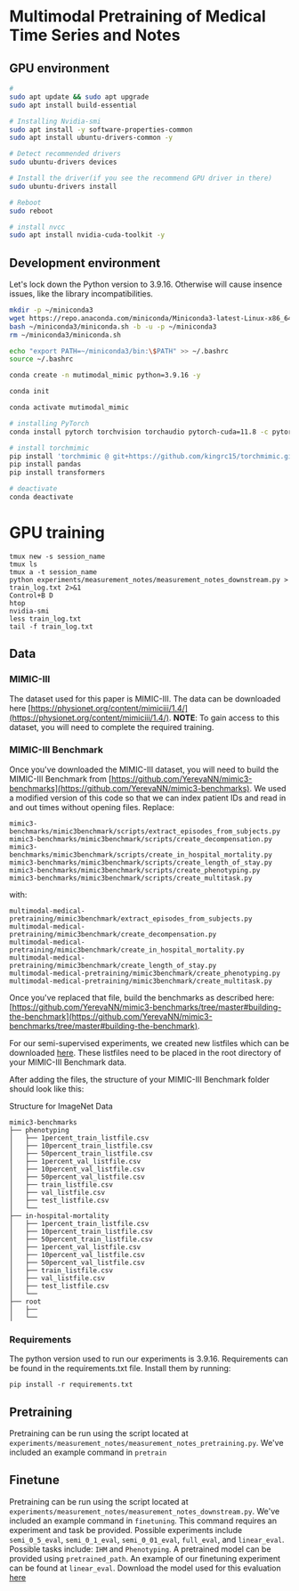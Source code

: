 # Multimodal Pretraining of Medical Time Series and Notes


## GPU environment

```bash
# 
sudo apt update && sudo apt upgrade
sudo apt install build-essential

# Installing Nvidia-smi
sudo apt install -y software-properties-common
sudo apt install ubuntu-drivers-common -y

# Detect recommended drivers
sudo ubuntu-drivers devices

# Install the driver(if you see the recommend GPU driver in there)
sudo ubuntu-drivers install

# Reboot
sudo reboot

# install nvcc
sudo apt install nvidia-cuda-toolkit -y
```

## Development environment

Let's lock down the Python version to 3.9.16. Otherwise will cause insence issues, like the library incompatibilities. 

```bash
mkdir -p ~/miniconda3
wget https://repo.anaconda.com/miniconda/Miniconda3-latest-Linux-x86_64.sh -O ~/miniconda3/miniconda.sh
bash ~/miniconda3/miniconda.sh -b -u -p ~/miniconda3
rm ~/miniconda3/miniconda.sh

echo "export PATH=~/miniconda3/bin:\$PATH" >> ~/.bashrc
source ~/.bashrc
```

```bash
conda create -n mutimodal_mimic python=3.9.16 -y
```

```bash
conda init
```

```bash
conda activate mutimodal_mimic
```

```bash
# installing PyTorch
conda install pytorch torchvision torchaudio pytorch-cuda=11.8 -c pytorch -c nvidia

# install torchmimic
pip install 'torchmimic @ git+https://github.com/kingrc15/torchmimic.git@b3610fc98025ec42903e7646c715b4a5faeac403'
pip install pandas
pip install transformers
```

```bash
# deactivate
conda deactivate
```

# GPU training
```
tmux new -s session_name
tmux ls
tmux a -t session_name
python experiments/measurement_notes/measurement_notes_downstream.py > train_log.txt 2>&1
Control+B D
htop
nvidia-smi
less train_log.txt
tail -f train_log.txt
```

## Data

### MIMIC-III

The dataset used for this paper is MIMIC-III. The data can be downloaded here [https://physionet.org/content/mimiciii/1.4/](https://physionet.org/content/mimiciii/1.4/). **NOTE**: To gain access to this dataset, you will need to complete the required training. 

### MIMIC-III Benchmark

Once you've downloaded the MIMIC-III dataset, you will need to build the MIMIC-III Benchmark from [https://github.com/YerevaNN/mimic3-benchmarks](https://github.com/YerevaNN/mimic3-benchmarks). We used a modified version of this code so that we can index patient IDs and read in and out times without opening files. Replace:

```
mimic3-benchmarks/mimic3benchmark/scripts/extract_episodes_from_subjects.py
mimic3-benchmarks/mimic3benchmark/scripts/create_decompensation.py
mimic3-benchmarks/mimic3benchmark/scripts/create_in_hospital_mortality.py
mimic3-benchmarks/mimic3benchmark/scripts/create_length_of_stay.py
mimic3-benchmarks/mimic3benchmark/scripts/create_phenotyping.py
mimic3-benchmarks/mimic3benchmark/scripts/create_multitask.py
```

with:

```
multimodal-medical-pretraining/mimic3benchmark/extract_episodes_from_subjects.py
multimodal-medical-pretraining/mimic3benchmark/create_decompensation.py
multimodal-medical-pretraining/mimic3benchmark/create_in_hospital_mortality.py
multimodal-medical-pretraining/mimic3benchmark/create_length_of_stay.py
multimodal-medical-pretraining/mimic3benchmark/create_phenotyping.py
multimodal-medical-pretraining/mimic3benchmark/create_multitask.py
```

Once you've replaced that file, build the benchmarks as described here: [https://github.com/YerevaNN/mimic3-benchmarks/tree/master#building-the-benchmark](https://github.com/YerevaNN/mimic3-benchmarks/tree/master#building-the-benchmark).

For our semi-supervised experiments, we created new listfiles which can be downloaded [here](https://drive.google.com/drive/folders/1wB-4kUrNB9cHqD1qvR5fFEOaIUXmXTxI?usp=sharing). These listfiles need to be placed in the root directory of your MIMIC-III Benchmark data.

After adding the files, the structure of your MIMIC-III Benchmark folder should look like this:

Structure for ImageNet Data
```
mimic3-benchmarks
├── phenotyping
│   ├── 1percent_train_listfile.csv
│   ├── 10percent_train_listfile.csv
│   ├── 50percent_train_listfile.csv
│   ├── 1percent_val_listfile.csv
│   ├── 10percent_val_listfile.csv
│   ├── 50percent_val_listfile.csv
│   ├── train_listfile.csv
│   ├── val_listfile.csv
│   ├── test_listfile.csv
│   └── 
├── in-hospital-mortality
│   ├── 1percent_train_listfile.csv
│   ├── 10percent_train_listfile.csv
│   ├── 50percent_train_listfile.csv
│   ├── 1percent_val_listfile.csv
│   ├── 10percent_val_listfile.csv
│   ├── 50percent_val_listfile.csv
│   ├── train_listfile.csv
│   ├── val_listfile.csv
│   ├── test_listfile.csv
│   └── 
├── root
│   ├── 
│   └── 
```

### Requirements

The python version used to run our experiments is 3.9.16. Requirements can be found in the requirements.txt file. Install them by running:

`pip install -r requirements.txt`

## Pretraining

Pretraining can be run using the script located at `experiments/measurement_notes/measurement_notes_pretraining.py`. We've included an example command in `pretrain`

## Finetune

Pretraining can be run using the script located at `experiments/measurement_notes/measurement_notes_downstream.py`. We've included an example command in `finetuning`. This command requires an experiment and task be provided. Possible experiments include `semi_0_5_eval`, `semi_0_1_eval`, `semi_0_01_eval`, `full_eval`, and `linear_eval`. Possible tasks include: `IHM` and `Phenotyping`. A pretrained model can be provided using `pretrained_path`. An example of our finetuning experiment can be found at `linear_eval`. Download the model used for this evaluation [here](https://drive.google.com/drive/folders/1wB-4kUrNB9cHqD1qvR5fFEOaIUXmXTxI?usp=sharing)
